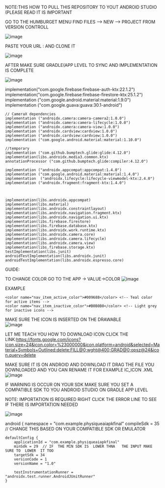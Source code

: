 
  NOTE:THIS   HOW TO PULL  THIS REPOSITORY   TO  YOUT ANDROID  STUDIO (PLEASE READ IT IS  IMPORTANT 
  
   GO  TO THE   HUMBURGET  MENU  FIND   FILES  --> NEW  -->  PROJECT  FROM VERSION CONTROLL

![image](https://github.com/user-attachments/assets/fce801d9-1d5f-4fe0-8e83-80b48b1eb40a)


PASTE YOUR  URL   :
 AND CLONE  IT

  ![image](https://github.com/user-attachments/assets/d9f64f32-0fa9-41e5-ada1-d1401b989557)
  



  

  AFTER  MAKE SURE  GRADLE(APP LEVEL TO  SYNC AND   IMPLEMENTATION IS COMPLETE
  
  ![image](https://github.com/user-attachments/assets/12ea4548-da45-4d8f-a2cc-2bd452bdcfc4)


  implementation("com.google.firebase:firebase-auth-ktx:22.1.2")
    implementation("com.google.firebase:firebase-firestore-ktx:25.1.2")
    implementation ("com.google.android.material:material:1.9.0")
    implementation ("com.google.guava:guava:30.1-android")

    // CameraX dependencies
    implementation ("androidx.camera:camera-camera2:1.0.0")
    implementation ("androidx.camera:camera-lifecycle:1.0.0")
    implementation ("androidx.camera:camera-view:1.0.0")
    implementation ("androidx.cardview:cardview:1.0.0")
    implementation ("androidx.cardview:cardview:1.0.0")
    implementation ("com.google.android.material:material:1.10.0")

    //temporary
    implementation ("com.github.bumptech.glide:glide:4.12.0")
    implementation(libs.androidx.media3.common.ktx)
    annotationProcessor ("com.github.bumptech.glide:compiler:4.12.0")

    implementation ("androidx.appcompat:appcompat:1.4.0")
    implementation ("com.google.android.material:material:1.4.0")
    implementation  ("androidx.lifecycle:lifecycle-viewmodel-ktx:2.4.0")
    implementation ("androidx.fragment:fragment-ktx:1.4.0")



    implementation(libs.androidx.appcompat)
    implementation(libs.material)
    implementation(libs.androidx.constraintlayout)
    implementation(libs.androidx.navigation.fragment.ktx)
    implementation(libs.androidx.navigation.ui.ktx)
    implementation(libs.firebase.firestore)
    implementation(libs.firebase.database.ktx)
    implementation(libs.androidx.work.runtime.ktx)
    implementation(libs.androidx.camera.core)
    implementation(libs.androidx.camera.lifecycle)
    implementation(libs.androidx.camera.view)
    implementation(libs.firebase.storage.ktx)
    testImplementation(libs.junit)
    androidTestImplementation(libs.androidx.junit)
    androidTestImplementation(libs.androidx.espresso.core)






   GUIDE:

   TO CHANGE COLOR GO TO THE    APP -> VALUE->COLOR
   ![image](https://github.com/user-attachments/assets/87bb0318-d39f-4972-92e9-8bf66308eb01)

   EXAMPLE

    <color name="nav_item_active_color">#009688</color> <!-- Teal color for active items -->
    <color name="nav_item_inactive_color">#B0B0B0</color> <!-- Light grey for inactive icons -->


   MAKE SURE THE  ICON IS  INSERTED ON THE DRAWABLE   
   ![image](https://github.com/user-attachments/assets/4d4bf319-de78-466d-bd19-f8ec8b206abc)


   LET  ME TEACH  YOU HOW TO DOWNLOAD ICON   CLICK THE LINK:https://fonts.google.com/icons?icon.size=24&icon.color=%23000000&icon.platform=android&selected=Material+Symbols+Outlined:delete:FILL@0;wght@400;GRAD@0;opsz@24&icon.query=delete

   MAKE SURE   IT IS  ON  ANDROID AND  DOWNLOAD IT  DRAG  THE  FILE YOU  DOWNLOADED AND YOU CAN RENAME IT   FOR EXAMPLE   IC_ICON .XML
   ![image](https://github.com/user-attachments/assets/cbbd2d0b-f8cc-4261-a5f4-9ac6ef73d75a)



   IF WARNING IS OCCUR ON YOUR SDK  MAKE SURE YOU SET A COMPATIBLE SDK  TO YOU ANDROID STUDIO  ON  GRADLE APP LEVEL

  NOTE: IMPORTATION IS  REQUIRED  RIGHT CLICK THE ERROR  LINE  TO SEE  IF THERE IS  IMPORTATION NEEDED

  ![image](https://github.com/user-attachments/assets/108c4f66-36e4-47a4-abfc-409e0e67dd34)

   

android {
    namespace = "com.example.physiqueaiapkfinal"
    compileSdk = 35   // CHANGE  THIS BASED ON YOUR  COMPATIBLE SDK OR EMULATOR

    defaultConfig {
        applicationId = "com.example.physiqueaiapkfinal"
        minSdk = 29  // IF  THE MIN SDK IS  LOWER THNA   THE INPUT MAKE SURE TO  LOWER  IT TOO
        targetSdk = 34
        versionCode = 1
        versionName = "1.0"

        testInstrumentationRunner = "androidx.test.runner.AndroidJUnitRunner"
    }








    

    
   

    

